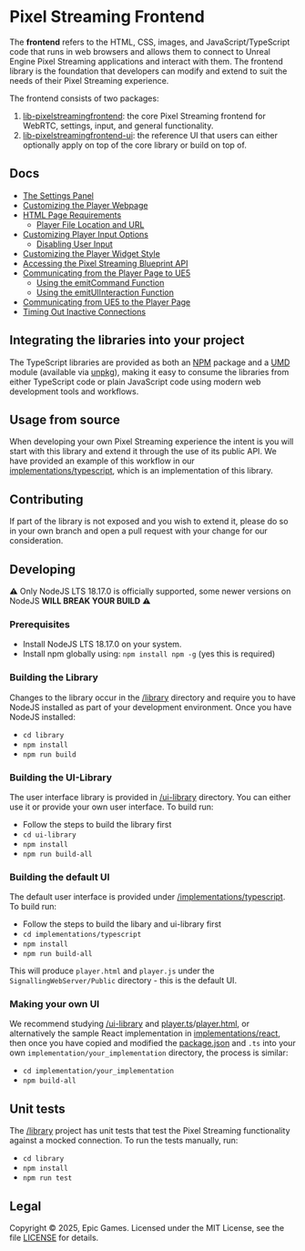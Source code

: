 # Pixel Streaming Frontend

The **frontend** refers to the HTML, CSS, images, and JavaScript/TypeScript code that runs in web browsers and allows them to connect to Unreal Engine Pixel Streaming applications and interact with them. The frontend library is the foundation that developers can modify and extend to suit the needs of their Pixel Streaming experience.

The frontend consists of two packages:

1. [lib-pixelstreamingfrontend](/Frontend/library/): the core Pixel Streaming frontend for WebRTC, settings, input, and general functionality.
2. [lib-pixelstreamingfrontend-ui](/Frontend/implementations/typescript): the reference UI that users can either optionally apply on top of the core library or build on top of.


## Docs
- [The Settings Panel](Docs/Settings%20Panel.md)
- [Customizing the Player Webpage](Docs/Customizing%20the%20Player%20Webpage.md)
- [HTML Page Requirements](Docs/HTML%20Page%20Requirements.md)
  - [Player File Location and URL](Docs/HTML%20Page%20Requirements.md)
- [Customizing Player Input Options](Docs/Customizing%20Player%20Input%20Options.md)
  - [Disabling User Input](Docs/Customizing%20Player%20Input%20Options.md)
- [Customizing the Player Widget Style](Docs/Customizing%20the%20Player%20Widget%20Style.md)
- [Accessing the Pixel Streaming Blueprint API](Docs/Accessing%20the%20Pixel%20Streaming%20Blueprint%20API.md)
- [Communicating from the Player Page to UE5](Docs/Communicating%20from%20the%20Player%20Page%20to%20UE5.md)
  - [Using the emitCommand Function](Docs/Communicating%20from%20the%20Player%20Page%20to%20UE5.md)
  - [Using the emitUIInteraction Function](Docs/Communicating%20from%20the%20Player%20Page%20to%20UE5.md)
- [Communicating from UE5 to the Player Page](Docs/Communicating%20from%20UE5%20to%20the%20Player%20Page.md)
- [Timing Out Inactive Connections](Docs/Timing%20Out%20Inactive%20Connections.md)

## Integrating the libraries into your project
The TypeScript libraries are provided as both an [NPM](https://www.npmjs.com/settings/epicgames-ps/packages) package and a [UMD](https://github.com/umdjs/umd) module (available via [unpkg](https://unpkg.com/)), making it easy to consume the libraries from either TypeScript code or plain JavaScript code using modern web development tools and workflows.

## Usage from source

When developing your own Pixel Streaming experience the intent is you will start with this library and extend it through the use of 
its public API. We have provided an example of this workflow in our [implementations/typescript](/Frontend/implementations/typescript), which is an implementation of this library.

## Contributing

If part of the library is not exposed and you wish to extend it, please do so in your own branch and open a pull request with your change for our consideration.

## Developing

⚠️ Only NodeJS LTS 18.17.0 is officially supported, some newer versions on NodeJS **WILL BREAK YOUR BUILD** ⚠️

### Prerequisites
- Install NodeJS LTS 18.17.0 on your system.
- Install npm globally using: `npm install npm -g` (yes this is required)

### Building the Library

Changes to the library occur in the [/library](/Frontend/library) directory and require you to have NodeJS installed as part of your development environment.
Once you have NodeJS installed: 

- `cd library`
- `npm install`
- `npm run build`

### Building the UI-Library

The user interface library is provided in [/ui-library](/Frontend/ui-library) directory. You can either use it or provide your own user interface. To build run:
- Follow the steps to build the library first
- `cd ui-library`
- `npm install`
- `npm run build-all`

### Building the default UI

The default user interface is provided under [/implementations/typescript](/Frontend/implementations/typescript). To build run:

- Follow the steps to build the libary and ui-library first
- `cd implementations/typescript`
- `npm install`
- `npm run build-all`

This will produce `player.html` and `player.js` under the `SignallingWebServer/Public` directory - this is the default UI.

### Making your own UI

We recommend studying [/ui-library](/Frontend/ui-library) and [player.ts](/Frontend/implementations/typescript/src/player.ts)/[player.html](/Frontend/implementations/typescript/src/player.html), or alternatively the sample React implementation in [implementations/react](/Frontend/implementations/react), then once you have copied and modified the [package.json](/Frontend/implementations/typescript/package.json) and `.ts` into your own `implementation/your_implementation` directory, the process is similar:

- `cd implementation/your_implementation`
- `npm build-all`

## Unit tests

The [/library](/Frontend/library) project has unit tests that test the Pixel Streaming functionality against a mocked connection. To run the tests manually, run:
- `cd library`
- `npm install`
- `npm run test`

## Legal

Copyright &copy; 2025, Epic Games. Licensed under the MIT License, see the file [LICENSE](/LICENSE.md) for details.
